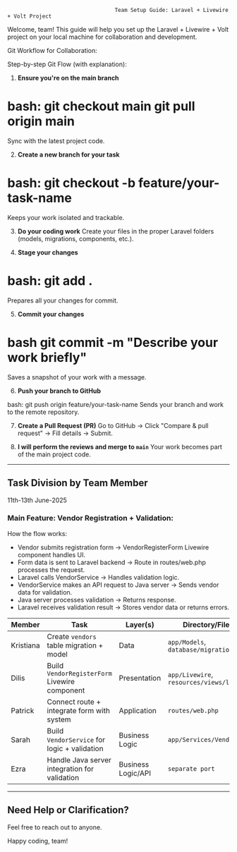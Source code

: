                                       Team Setup Guide: Laravel + Livewire + Volt Project

Welcome, team! This guide will help you set up the Laravel + Livewire + Volt project on your local machine for collaboration and development.


   Git Workflow for Collaboration:

Step-by-step Git Flow (with explanation):

1. **Ensure you're on the main branch**

bash:
git checkout main
git pull origin main
====
Sync with the latest project code.


2. **Create a new branch for your task**

bash:
git checkout -b feature/your-task-name
====
Keeps your work isolated and trackable.


3. **Do your coding work**
   Create your files in the proper Laravel folders (models, migrations, components, etc.).


4. **Stage your changes**

bash:
git add .
====
Prepares all your changes for commit.


5. **Commit your changes**

bash
git commit -m "Describe your work briefly"
====
Saves a snapshot of your work with a message.


6. **Push your branch to GitHub**

bash:
git push origin feature/your-task-name
Sends your branch and work to the remote repository.


7. **Create a Pull Request (PR)**
   Go to GitHub → Click "Compare & pull request" → Fill details → Submit.

8. **I will perform the reviews and merge to `main`**
   Your work becomes part of the main project code.

---

##  Task Division by Team Member

11th-13th June-2025
### Main Feature: Vendor Registration + Validation:

How the flow works:
- Vendor submits registration form → VendorRegisterForm Livewire component handles UI.
- Form data is sent to Laravel backend → Route in routes/web.php processes the request.
- Laravel calls VendorService → Handles validation logic.
- VendorService makes an API request to Java server → Sends vendor data for validation.
- Java server processes validation → Returns response.
- Laravel receives validation result → Stores vendor data or returns errors.
 

| Member         | Task                                          | Layer(s)           | Directory/File Location                         | Language(s)          |? |
| -------------- | --------------------------------------------- | ------------------ | ----------------------------------------------- | -------------------- |--|
| Kristiana      | Create `vendors` table migration + model      | Data               | `app/Models`, `database/migrations`             | PHP                  |  |
| Dilis          | Build `VendorRegisterForm` Livewire component | Presentation       | `app/Livewire`, `resources/views/livewire`      | PHP + Blade          |  |
| Patrick        | Connect route + integrate form with system    | Application        | `routes/web.php`                                | PHP                  |  |
| Sarah          | Build `VendorService` for logic + validation  | Business Logic     | `app/Services/VendorService.php`                | PHP(calls Java API)  |  |         
| Ezra           | Handle Java server integration for validation | Business Logic/API | `separate port`                                 | Java                 |  |

---

## Need Help or Clarification?
Feel free to reach out to anyone.

Happy coding, team! 